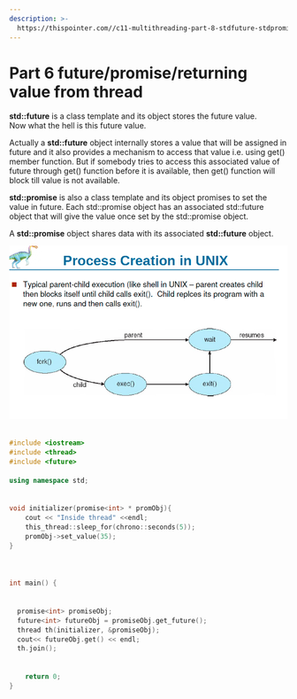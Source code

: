 ```yaml
---
description: >-
  https://thispointer.com//c11-multithreading-part-8-stdfuture-stdpromise-and-returning-values-from-thread/
---
```


# Part 6 future/promise/returning value from thread

**std::future** is a class template and its object stores the future value.  
Now what the hell is this future value.

Actually a **std::future** object internally stores a value that will be assigned in future and it also provides a mechanism to access that value i.e. using get\(\) member function. But if somebody tries to access this associated value of future through get\(\) function before it is available, then get\(\) function will block till value is not available.

**std::promise** is also a class template and its object promises to set the value in future. Each std::promise object has an associated std::future object that will give the value once set by the std::promise object.

A **std::promise** object shares data with its associated **std::future** object.

![](../../.gitbook/assets/image%20%2855%29.png)

```cpp

#include <iostream>
#include <thread>
#include <future>

using namespace std;


void initializer(promise<int> * promObj){
	cout << "Inside thread" <<endl;
	this_thread::sleep_for(chrono::seconds(5));
	promObj->set_value(35);
}



int main() {
 
  
  promise<int> promiseObj;
  future<int> futureObj = promiseObj.get_future();
  thread th(initializer, &promiseObj);
  cout<< futureObj.get() << endl;
  th.join();


    return 0;
}



```


